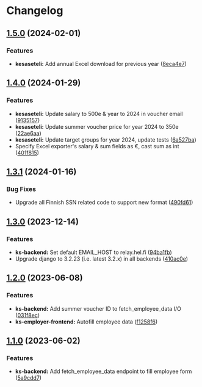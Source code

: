 # Changelog

## [1.5.0](https://github.com/City-of-Helsinki/yjdh/compare/kesaseteli-backend-v1.4.0...kesaseteli-backend-v1.5.0) (2024-02-01)


### Features

* **kesaseteli:** Add annual Excel download for previous year ([8eca4e7](https://github.com/City-of-Helsinki/yjdh/commit/8eca4e789b1cb22a1ed221887437a6d499cf2aff))

## [1.4.0](https://github.com/City-of-Helsinki/yjdh/compare/kesaseteli-backend-v1.3.1...kesaseteli-backend-v1.4.0) (2024-01-29)


### Features

* **kesaseteli:** Update salary to 500e & year to 2024 in voucher email ([9135157](https://github.com/City-of-Helsinki/yjdh/commit/9135157820c8b51cc151963a3bcedae09202a0b7))
* **kesaseteli:** Update summer voucher price for year 2024 to 350e ([22ae6aa](https://github.com/City-of-Helsinki/yjdh/commit/22ae6aa3f3789638aa32edc18b2af49558a948e0))
* **kesaseteli:** Update target groups for year 2024, update tests ([6a527ba](https://github.com/City-of-Helsinki/yjdh/commit/6a527badb87ee83302541cdd82a2391fac149821))
* Specify Excel exporter's salary & sum fields as €, cast sum as int ([401f815](https://github.com/City-of-Helsinki/yjdh/commit/401f8157f5b80bf67e1de19fd505e1bfdd754859))

## [1.3.1](https://github.com/City-of-Helsinki/yjdh/compare/kesaseteli-backend-v1.3.0...kesaseteli-backend-v1.3.1) (2024-01-16)


### Bug Fixes

* Upgrade all Finnish SSN related code to support new format ([490fd61](https://github.com/City-of-Helsinki/yjdh/commit/490fd610a11ac9eef0a181350b1a1af4c232a566))

## [1.3.0](https://github.com/City-of-Helsinki/yjdh/compare/kesaseteli-backend-v1.2.0...kesaseteli-backend-v1.3.0) (2023-12-14)


### Features

* **ks-backend:** Set default EMAIL_HOST to relay.hel.fi ([94ba1fb](https://github.com/City-of-Helsinki/yjdh/commit/94ba1fb96cb9d9026908dbaae59ef83010e3c909))
* Upgrade django to 3.2.23 (i.e. latest 3.2.x) in all backends ([410ac0e](https://github.com/City-of-Helsinki/yjdh/commit/410ac0e2f042774e0fdd12a862242ce481dff46b))

## [1.2.0](https://github.com/City-of-Helsinki/yjdh/compare/kesaseteli-backend-v1.1.0...kesaseteli-backend-v1.2.0) (2023-06-08)


### Features

* **ks-backend:** Add summer voucher ID to fetch_employee_data I/O ([031f8ec](https://github.com/City-of-Helsinki/yjdh/commit/031f8ec8db1427e2fcb4e13ec4c5ed8f122897d2))
* **ks-employer-frontend:** Autofill employee data ([f1258f6](https://github.com/City-of-Helsinki/yjdh/commit/f1258f6889ac6dd97fe5e3c621795dbfa2b3a0d8))

## [1.1.0](https://github.com/City-of-Helsinki/yjdh/compare/kesaseteli-backend-v1.0.0...kesaseteli-backend-v1.1.0) (2023-06-02)


### Features

* **ks-backend:** Add fetch_employee_data endpoint to fill employee form ([5a9cdd7](https://github.com/City-of-Helsinki/yjdh/commit/5a9cdd78b995a87a7cf87dd3ff128024ec409d4c))
